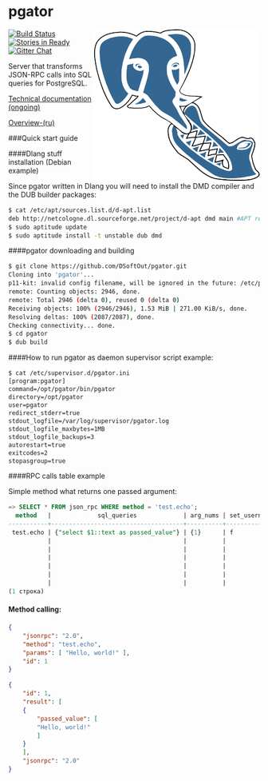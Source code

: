 pgator
=============
[![Build Status](https://travis-ci.org/DSoftOut/pgator.png?branch=master)](https://travis-ci.org/DSoftOut/pgator)
<img align="right" src="pgator.png" />
[![Stories in Ready](https://badge.waffle.io/dsoftout/pgator.png?label=ready&title=Ready)](https://waffle.io/dsoftout/pgator)
[![Gitter Chat](https://badges.gitter.im/DSoftOut/pgator.png)](https://gitter.im/DSoftOut/pgator)

Server that transforms JSON-RPC calls into SQL queries for PostgreSQL.

[Technical documentation (ongoing)](http://dsoftout.github.io/pgator/app.html)

[Overview-(ru)](https://github.com/DSoftOut/pgator/wiki/Overview-(ru))

###Quick start guide

####Dlang stuff installation (Debian example)

Since pgator written in Dlang you will need to install the DMD compiler and the DUB builder packages:

```bash
$ cat /etc/apt/sources.list.d/d-apt.list 
deb http://netcologne.dl.sourceforge.net/project/d-apt dmd main #APT repository for D
$ sudo aptitude update
$ sudo aptitude install -t unstable dub dmd
```

####pgator downloading and building
```bash
$ git clone https://github.com/DSoftOut/pgator.git
Cloning into 'pgator'...
p11-kit: invalid config filename, will be ignored in the future: /etc/pkcs11/modules/gnome-keyring-module
remote: Counting objects: 2946, done.
remote: Total 2946 (delta 0), reused 0 (delta 0)
Receiving objects: 100% (2946/2946), 1.53 MiB | 271.00 KiB/s, done.
Resolving deltas: 100% (2087/2087), done.
Checking connectivity... done.
$ cd pgator
$ dub build
```

####How to run pgator as daemon
supervisor script example:

```
$ cat /etc/supervisor.d/pgator.ini
[program:pgator]
command=/opt/pgator/bin/pgator
directory=/opt/pgator
user=pgator
redirect_stderr=true
stdout_logfile=/var/log/supervisor/pgator.log
stdout_logfile_maxbytes=1MB
stdout_logfile_backups=3
autorestart=true
exitcodes=2
stopasgroup=true

```

####RPC calls table example

Simple method what returns one passed argument:

```sql
=> SELECT * FROM json_rpc WHERE method = 'test.echo';
  method   |             sql_queries             | arg_nums | set_username | need_cache | read_only | reset_caches | reset_by |  commentary   
-----------+-------------------------------------+----------+--------------+------------+-----------+--------------+----------+---------------
 test.echo | {"select $1::text as passed_value"} | {1}      | f            | f          | f         | {}           | {}       | Тест возврата+
           |                                     |          |              |            |           |              |          |              +
           |                                     |          |              |            |           |              |          | @Params:     +
           |                                     |          |              |            |           |              |          | $1 - значение+
           |                                     |          |              |            |           |              |          |              +
           |                                     |          |              |            |           |              |          | @Returns:    +
           |                                     |          |              |            |           |              |          | значение
(1 строка)
```

#### Method calling:

```json
{
    "jsonrpc": "2.0",
    "method": "test.echo",
    "params": [ "Hello, world!" ],
    "id": 1
}
```
```json
{
    "id": 1,
    "result": [
	{
	    "passed_value": [
		"Hello, world!"
	    ]
	}
    ],
    "jsonrpc": "2.0"
}
```
